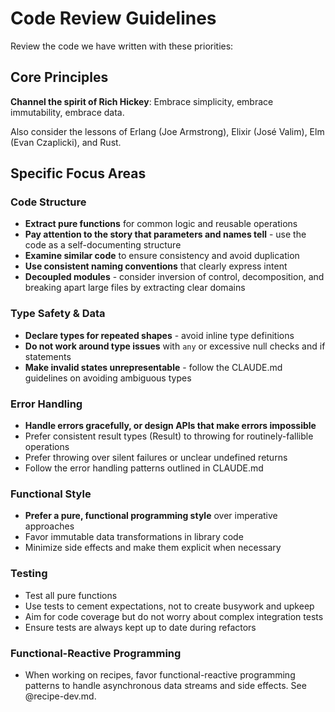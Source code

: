 # Code Review Guidelines

Review the code we have written with these priorities:

## Core Principles

**Channel the spirit of Rich Hickey**: Embrace simplicity, embrace immutability, embrace data.

Also consider the lessons of Erlang (Joe Armstrong), Elixir (José Valim), Elm (Evan Czaplicki), and Rust.

## Specific Focus Areas

### Code Structure
- **Extract pure functions** for common logic and reusable operations
- **Pay attention to the story that parameters and names tell** - use the code as a self-documenting structure
- **Examine similar code** to ensure consistency and avoid duplication
- **Use consistent naming conventions** that clearly express intent
- **Decoupled modules** - consider inversion of control, decomposition, and breaking apart large files by extracting clear domains

### Type Safety & Data
- **Declare types for repeated shapes** - avoid inline type definitions
- **Do not work around type issues** with `any` or excessive null checks and if statements
- **Make invalid states unrepresentable** - follow the CLAUDE.md guidelines on avoiding ambiguous types

### Error Handling
- **Handle errors gracefully, or design APIs that make errors impossible**
- Prefer consistent result types (Result<T>) to throwing for routinely-fallible operations
- Prefer throwing over silent failures or unclear undefined returns
- Follow the error handling patterns outlined in CLAUDE.md

### Functional Style
- **Prefer a pure, functional programming style** over imperative approaches
- Favor immutable data transformations in library code
- Minimize side effects and make them explicit when necessary


### Testing
- Test all pure functions
- Use tests to cement expectations, not to create busywork and upkeep
- Aim for code coverage but do not worry about complex integration tests
- Ensure tests are always kept up to date during refactors

### Functional-Reactive Programming
- When working on recipes, favor functional-reactive programming patterns to handle asynchronous data streams and side effects. See @recipe-dev.md.
